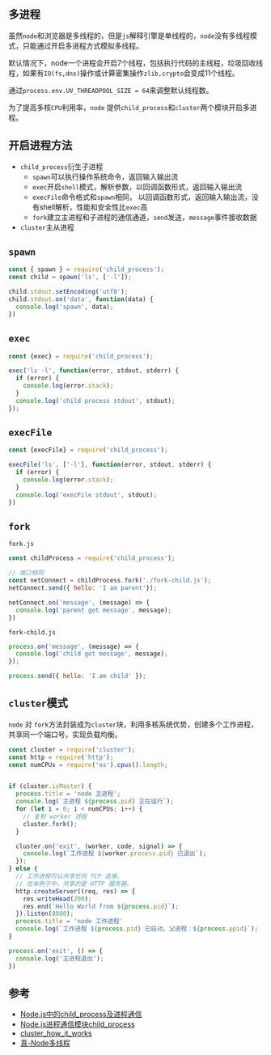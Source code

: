 ## 多进程
虽然`node`和浏览器是多线程的，但是`js`解释引擎是单线程的，`node`没有多线程模式，只能通过开启多进程方式模拟多线程。

默认情况下，node一个进程会开启7个线程，包括执行代码的主线程，垃圾回收线程，如果有`IO(fs,dns)`操作或计算密集操作`zlib,crypto`会变成11个线程。

通过`process.env.UV_THREADPOOL_SIZE = 64`来调整默认线程数。

为了提高多核`CPU`利用率，`node` 提供`child_process`和`cluster`两个模块开启多进程。

## 开启进程方法
* `child_process`衍生子进程
  - `spawn`可以执行操作系统命令，返回输入输出流
  - `exec`开启`shell`模式，解析参数，以回调函数形式，返回输入输出流
  - `execFile`命令格式和`spawn`相同， 以回调函数形式，返回输入输出流，没有shell解析，性能和安全性比`exec`高
  - `fork`建立主进程和子进程的通信通道，`send`发送，`message`事件接收数据
* `cluster`主从进程

## `spawn`
```js
const { spawn } = require('child_process');
const child = spawn('ls', ['-l']);

child.stdout.setEncoding('utf8');
child.stdout.on('data', function(data) {
  console.log('spawn', data);
})
```

## `exec`
```js
const {exec} = require('child_process');

exec('ls -l', function(error, stdout, stderr) {
  if (error) {
    console.log(error.stack);
  }
  console.log('child process stdout', stdout);
});
```

## `execFile`
```js
const {execFile} = require('child_process');

execFile('ls', ['-l'], function(error, stdout, stderr) {
  if (error) {
    console.log(error.stack);
  }
  console.log('execFile stdout', stdout);
})
```

## `fork`
`fork.js`
```javascript
const childProcess = require('child_process');

// 端口相同
const netConnect = childProcess.fork('./fork-child.js');
netConnect.send({ hello: 'I am parent'});

netConnect.on('message', (message) => {
  console.log('parent got message', message);
})
```
`fork-child.js`
```javascript
process.on('message', (message) => {
  console.log('child got message', message);
});

process.send({ hello: 'I am child' });
```

## `cluster`模式
`node` 对 `fork`方法封装成为`cluster`块，利用多核系统优势，创建多个工作进程，共享同一个端口号，实现负载均衡。
```js
const cluster = require('cluster');
const http = require('http');
const numCPUs = require('os').cpus().length;


if (cluster.isMaster) {
  process.title = 'node 主进程';
  console.log(`主进程 ${process.pid} 正在运行`);
  for (let i = 0; i < numCPUs; i++) {
    // 复制 worker 进程
    cluster.fork();
  }

  cluster.on('exit', (worker, code, signal) => {
    console.log(`工作进程 ${worker.process.pid} 已退出`);
  });
} else {
  // 工作进程可以共享任何 TCP 连接。
  // 在本例子中，共享的是 HTTP 服务器。
  http.createServer((req, res) => {
    res.writeHead(200);
    res.end(`Hello World from ${process.pid}`);
  }).listen(8000);
  process.title = 'node 工作进程'
  console.log(`工作进程 ${process.pid} 已启动，父进程：${process.ppid}`);
}

process.on('exit', () => {
  console.log('主进程退出');
})
```

## 参考
* [Node.js中的child_process及进程通信](https://byvoid.com/zhs/blog/node-child-process-ipc/)
* [Node.js进程通信模块child_process](http://blog.fens.me/nodejs-child-process/)
* [cluster_how_it_works](https://nodejs.org/api/cluster.html#cluster_how_it_works)
* [真-Node多线程](https://juejin.im/post/6844903775937757192)
